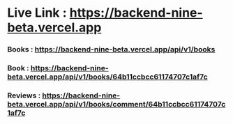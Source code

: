# Live Link : https://backend-nine-beta.vercel.app

### Books : https://backend-nine-beta.vercel.app/api/v1/books
### Book : https://backend-nine-beta.vercel.app/api/v1/books/64b11ccbcc61174707c1af7c
### Reviews : https://backend-nine-beta.vercel.app/api/v1/books/comment/64b11ccbcc61174707c1af7c
